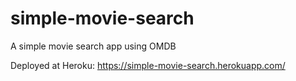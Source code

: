 # simple-movie-search
A simple movie search app using OMDB

Deployed at Heroku: https://simple-movie-search.herokuapp.com/


